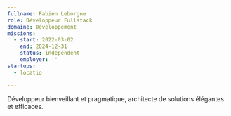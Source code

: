 ```yaml
---
fullname: Fabien Leborgne
role: Développeur Fullstack
domaine: Développement
missions:
  - start: 2022-03-02
    end: 2024-12-31
    status: independent
    employer: ''
startups:
  - locatio

---
```

Développeur bienveillant et pragmatique, architecte de solutions élégantes et efficaces.

